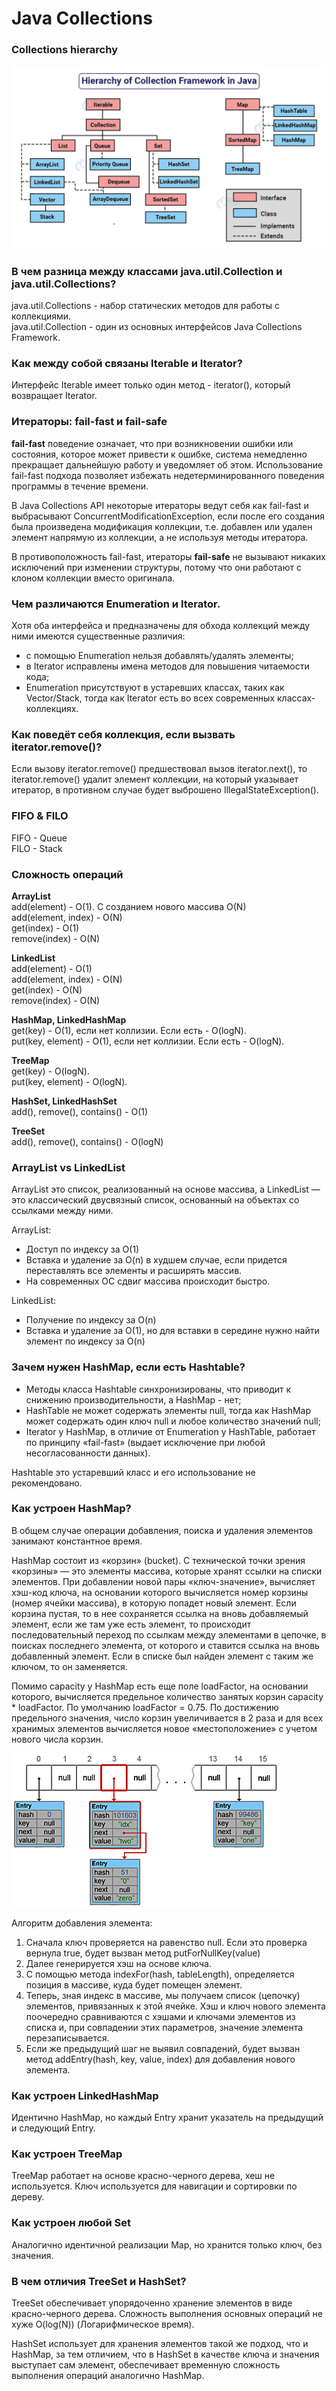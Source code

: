 # Java Collections
### Collections hierarchy
![collections_hierarchy.png](png/collections_hierarchy.png)

### В чем разница между классами java.util.Collection и java.util.Collections?
java.util.Collections - набор статических методов для работы с коллекциями.  
java.util.Collection - один из основных интерфейсов Java Collections Framework.

### Как между собой связаны Iterable и Iterator?
Интерфейс Iterable имеет только один метод - iterator(), который возвращает Iterator.

### Итераторы: fail-fast и fail-safe
**fail-fast** поведение означает, что при возникновении ошибки или состояния, которое может привести к ошибке, 
система немедленно прекращает дальнейшую работу и уведомляет об этом. Использование fail-fast подхода позволяет избежать 
недетерминированного поведения программы в течение времени.

В Java Collections API некоторые итераторы ведут себя как fail-fast и выбрасывают ConcurrentModificationException, 
если после его создания была произведена модификация коллекции, т.е. добавлен или удален элемент напрямую из коллекции, 
а не используя методы итератора.

В противоположность fail-fast, итераторы **fail-safe** не вызывают никаких исключений при изменении структуры, потому 
что они работают с клоном коллекции вместо оригинала.

### Чем различаются Enumeration и Iterator.
Хотя оба интерфейса и предназначены для обхода коллекций между ними имеются существенные различия:
+ с помощью Enumeration нельзя добавлять/удалять элементы;
+ в Iterator исправлены имена методов для повышения читаемости кода;
+ Enumeration присутствуют в устаревших классах, таких как Vector/Stack, тогда как Iterator есть во всех современных 
классах-коллекциях.

### Как поведёт себя коллекция, если вызвать iterator.remove()?
Если вызову iterator.remove() предшествовал вызов iterator.next(), то iterator.remove() удалит элемент коллекции, 
на который указывает итератор, в противном случае будет выброшено IllegalStateException().

### FIFO & FILO
FIFO - Queue  
FILO - Stack

### Сложность операций
**ArrayList**  
add(element) - O(1). С созданием нового массива O(N)  
add(element, index) - O(N)  
get(index) - O(1)  
remove(index) - O(N)  

**LinkedList**  
add(element) - O(1)  
add(element, index) - O(N)  
get(index) - O(N)  
remove(index) - O(N)  

**HashMap, LinkedHashMap**  
get(key) - O(1), если нет коллизии. Если есть - O(logN).  
put(key, element) - O(1), если нет коллизии. Если есть - O(logN).  

**TreeMap**  
get(key) - O(logN).  
put(key, element) - O(logN).  

**HashSet, LinkedHashSet**  
add(), remove(), contains() - O(1)  

**TreeSet**  
add(), remove(), contains() - O(logN)

### ArrayList vs LinkedList
ArrayList это список, реализованный на основе массива, а LinkedList — это классический двусвязный список, основанный 
на объектах со ссылками между ними.

ArrayList:
+ Доступ по индексу за O(1)
+ Вставка и удаление за O(n) в худшем случае, если придется переставлять все элементы и расширять массив.
+ На современных ОС сдвиг массива происходит быстро.

LinkedList:
+ Получение по индексу за O(n)
+ Вставка и удаление за O(1), но для вставки в середине нужно найти элемент по индексу за O(n)

### Зачем нужен HashMap, если есть Hashtable?
+ Методы класса Hashtable синхронизированы, что приводит к снижению производительности, а HashMap - нет;
+ HashTable не может содержать элементы null, тогда как HashMap может содержать один ключ null и любое количество 
значений null;
+ Iterator у HashMap, в отличие от Enumeration у HashTable, работает по принципу «fail-fast» 
(выдает исключение при любой несогласованности данных).

Hashtable это устаревший класс и его использование не рекомендовано.

### Как устроен HashMap?
В общем случае операции добавления, поиска и удаления элементов занимают константное время.

HashMap состоит из «корзин» (bucket). С технической точки зрения «корзины» — это элементы массива, которые хранят 
ссылки на списки элементов. При добавлении новой пары «ключ-значение», вычисляет хэш-код ключа, на основании которого 
вычисляется номер корзины (номер ячейки массива), в которую попадет новый элемент. Если корзина пустая, то в нее 
сохраняется ссылка на вновь добавляемый элемент, если же там уже есть элемент, то происходит последовательный переход 
по ссылкам между элементами в цепочке, в поисках последнего элемента, от которого и ставится ссылка на вновь 
добавленный элемент. Если в списке был найден элемент с таким же ключом, то он заменяется.

Помимо capacity у HashMap есть еще поле loadFactor, на основании которого, вычисляется предельное количество занятых 
корзин capacity * loadFactor. По умолчанию loadFactor = 0.75. По достижению предельного значения, число корзин 
увеличивается в 2 раза и для всех хранимых элементов вычисляется новое «местоположение» с учетом нового числа корзин.

![hashmap.png](png/hashmap.png)

Алгоритм добавления элемента:
1) Сначала ключ проверяется на равенство null. Если это проверка вернула true, будет вызван метод putForNullKey(value)
2) Далее генерируется хэш на основе ключа.
3) С помощью метода indexFor(hash, tableLength), определяется позиция в массиве, куда будет помещен элемент.
4) Теперь, зная индекс в массиве, мы получаем список (цепочку) элементов, привязанных к этой ячейке. Хэш и ключ нового 
элемента поочередно сравниваются с хэшами и ключами элементов из списка и, при совпадении этих параметров, значение 
элемента перезаписывается.
5) Если же предыдущий шаг не выявил совпадений, будет вызван метод addEntry(hash, key, value, index) для добавления 
нового элемента.

### Как устроен LinkedHashMap
Идентично HashMap, но каждый Entry хранит указатель на предыдущий и следующий Entry.

### Как устроен TreeMap
TreeMap работает на основе красно-черного дерева, хеш не используется. Ключ используется для навигации и сортировки по
дереву.

### Как устроен любой Set
Аналогично идентичной реализации Map, но хранится только ключ, без значения.

### В чем отличия TreeSet и HashSet?
TreeSet обеспечивает упорядоченно хранение элементов в виде красно-черного дерева. Сложность выполнения основных 
операций не хуже O(log(N)) (Логарифмическое время).

HashSet использует для хранения элементов такой же подход, что и HashMap, за тем отличием, что в HashSet в качестве 
ключа и значения выступает сам элемент, обеспечивает временную сложность выполнения операций аналогично HashMap.

